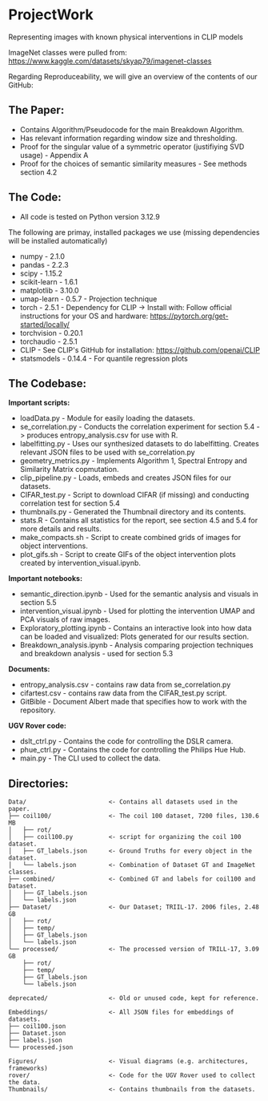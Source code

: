 # ProjectWork
Representing images with known physical interventions in CLIP models

ImageNet classes were pulled from:
https://www.kaggle.com/datasets/skyap79/imagenet-classes

Regarding Reproduceability, we will give an overview of the contents of our GitHub:


## The Paper:
* Contains Algorithm/Pseudocode for the main Breakdown Algorithm.
* Has relevant information regarding window size and thresholding.
* Proof for the singular value of a symmetric operator (justifiying SVD usage) - Appendix A
* Proof for the choices of semantic similarity measures - See methods section 4.2


## The Code:
* All code is tested on Python version 3.12.9

The following are primay, installed packages we use (missing dependencies will be installed automatically)
* numpy - 2.1.0  
* pandas - 2.2.3  
* scipy - 1.15.2  
* scikit-learn - 1.6.1  
* matplotlib - 3.10.0  
* umap-learn - 0.5.7 - Projection technique
* torch - 2.5.1  - Dependency for CLIP
  → Install with: Follow official instructions for your OS and hardware: https://pytorch.org/get-started/locally/  
* torchvision - 0.20.1  
* torchaudio - 2.5.1  
* CLIP - See CLIP's GitHub for installation: https://github.com/openai/CLIP  
* statsmodels - 0.14.4 - For quantile regression plots


## The Codebase:

**Important scripts:**
* loadData.py - Module for easily loading the datasets.
* se_correlation.py - Conducts the correlation experiment for section 5.4 -> produces entropy_analysis.csv for use with R.
* labelfitting.py - Uses our synthesized datasets to do labelfitting. Creates relevant JSON files to be used with se_correlation.py
* geometry_metrics.py - Implements Algorithm 1, Spectral Entropy and Similarity Matrix copmutation.
* clip_pipeline.py - Loads, embeds and creates JSON files for our datasets.
* CIFAR_test.py - Script to download CIFAR (if missing) and conducting correlation test for section 5.4
* thumbnails.py - Generated the Thumbnail directory and its contents.
* stats.R - Contains all statistics for the report, see section 4.5 and 5.4 for more details and results.
* make_compacts.sh - Script to create combined grids of images for object interventions.
* plot_gifs.sh - Script to create GIFs of the object intervention plots created by intervention_visual.ipynb.

**Important notebooks:**
* semantic_direction.ipynb - Used for the semantic analysis and visuals in section 5.5
* intervention_visual.ipynb - Used for plotting the intervention UMAP and PCA visuals of raw images.
* Exploratory_plotting.ipynb - Contains an interactive look into how data can be loaded and visualized: Plots generated for our results section.
* Breakdown_analysis.ipynb - Analysis comparing projection techniques and breakdown analysis - used for section 5.3

**Documents:**
* entropy_analysis.csv - contains raw data from se_correlation.py
* cifartest.csv - contains raw data from the CIFAR_test.py script.
* GitBible - Document Albert made that specifies how to work with the repository.

**UGV Rover code:**
* dslt_ctrl.py - Contains the code for controlling the DSLR camera.
* phue_ctrl.py - Contains the code for controlling the Philips Hue Hub.
* main.py - The CLI used to collect the data.

## Directories:
```
Data/                       <- Contains all datasets used in the paper.
├── coil100/                <- The coil 100 dataset, 7200 files, 130.6 MB
│   ├── rot/
│   ├── coil100.py          <- script for organizing the coil 100 dataset.
│   ├── GT_labels.json      <- Ground Truths for every object in the dataset.
│   └── labels.json         <- Combination of Dataset GT and ImageNet classes.
├── combined/               <- Combined GT and labels for coil100 and Dataset.
│   ├── GT_labels.json
│   └── labels.json
├── Dataset/                <- Our Dataset; TRIIL-17. 2006 files, 2.48 GB
│   ├── rot/
│   ├── temp/
│   ├── GT_labels.json
│   └── labels.json
└── processed/              <- The processed version of TRILL-17, 3.09 GB
    ├── rot/
    ├── temp/
    ├── GT_labels.json
    └── labels.json

deprecated/                 <- Old or unused code, kept for reference.

Embeddings/                 <- All JSON files for embeddings of datasets.
├── coil100.json
├── Dataset.json
├── labels.json
└── processed.json

Figures/                    <- Visual diagrams (e.g. architectures, frameworks)
rover/                      <- Code for the UGV Rover used to collect the data.
Thumbnails/                 <- Contains thumbnails from the datasets.
```